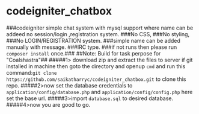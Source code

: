 # codeigniter_chatbox  
###codeigniter simple chat system with mysql support where name can be addeed no session/login ,registration system.
###No CSS,
###No styling,
###No LOGIN/REGISTRATION system.
###simple name can be added manually with message.
###IRC type.
###if not runs then please run `composer install` once.###
##Note: Build for task perpose for "Coalshastra"##
#####1> download zip and extract the files to server if git installed in machine then goto the directory and openup `cmd` and run this command:`git clone https://github.com/saikatharryc/codeigniter_chatbox.git` to clone this repo.
#####2>now set the database credentials to `application/config/database.php` and   `application/config/config.php` here set the base url.
#####3>import   `database.sql` to desired database.
#####4>now you are good to go.
